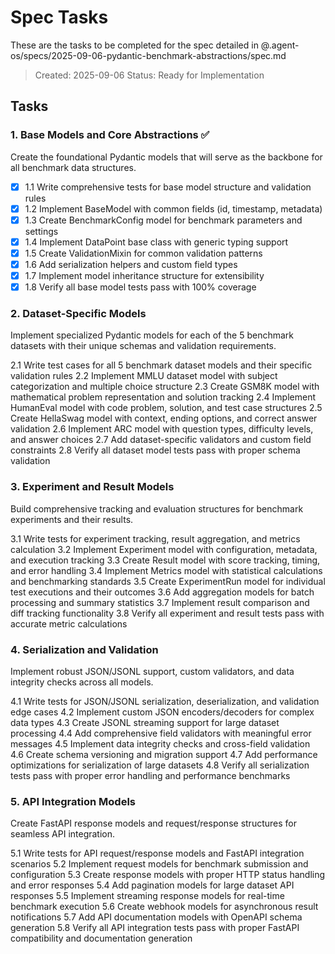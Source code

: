 # Spec Tasks

These are the tasks to be completed for the spec detailed in @.agent-os/specs/2025-09-06-pydantic-benchmark-abstractions/spec.md

> Created: 2025-09-06
> Status: Ready for Implementation

## Tasks

### 1. Base Models and Core Abstractions ✅

Create the foundational Pydantic models that will serve as the backbone for all benchmark data structures.

- [x] 1.1 Write comprehensive tests for base model structure and validation rules
- [x] 1.2 Implement BaseModel with common fields (id, timestamp, metadata)
- [x] 1.3 Create BenchmarkConfig model for benchmark parameters and settings
- [x] 1.4 Implement DataPoint base class with generic typing support
- [x] 1.5 Create ValidationMixin for common validation patterns
- [x] 1.6 Add serialization helpers and custom field types
- [x] 1.7 Implement model inheritance structure for extensibility
- [x] 1.8 Verify all base model tests pass with 100% coverage

### 2. Dataset-Specific Models

Implement specialized Pydantic models for each of the 5 benchmark datasets with their unique schemas and validation requirements.

2.1 Write test cases for all 5 benchmark dataset models and their specific validation rules
2.2 Implement MMLU dataset model with subject categorization and multiple choice structure
2.3 Create GSM8K model with mathematical problem representation and solution tracking
2.4 Implement HumanEval model with code problem, solution, and test case structures
2.5 Create HellaSwag model with context, ending options, and correct answer validation
2.6 Implement ARC model with question types, difficulty levels, and answer choices
2.7 Add dataset-specific validators and custom field constraints
2.8 Verify all dataset model tests pass with proper schema validation

### 3. Experiment and Result Models

Build comprehensive tracking and evaluation structures for benchmark experiments and their results.

3.1 Write tests for experiment tracking, result aggregation, and metrics calculation
3.2 Implement Experiment model with configuration, metadata, and execution tracking
3.3 Create Result model with score tracking, timing, and error handling
3.4 Implement Metrics model with statistical calculations and benchmarking standards
3.5 Create ExperimentRun model for individual test executions and their outcomes
3.6 Add aggregation models for batch processing and summary statistics
3.7 Implement result comparison and diff tracking functionality
3.8 Verify all experiment and result tests pass with accurate metric calculations

### 4. Serialization and Validation

Implement robust JSON/JSONL support, custom validators, and data integrity checks across all models.

4.1 Write tests for JSON/JSONL serialization, deserialization, and validation edge cases
4.2 Implement custom JSON encoders/decoders for complex data types
4.3 Create JSONL streaming support for large dataset processing
4.4 Add comprehensive field validators with meaningful error messages
4.5 Implement data integrity checks and cross-field validation
4.6 Create schema versioning and migration support
4.7 Add performance optimizations for serialization of large datasets
4.8 Verify all serialization tests pass with proper error handling and performance benchmarks

### 5. API Integration Models

Create FastAPI response models and request/response structures for seamless API integration.

5.1 Write tests for API request/response models and FastAPI integration scenarios
5.2 Implement request models for benchmark submission and configuration
5.3 Create response models with proper HTTP status handling and error responses
5.4 Add pagination models for large dataset API responses
5.5 Implement streaming response models for real-time benchmark execution
5.6 Create webhook models for asynchronous result notifications
5.7 Add API documentation models with OpenAPI schema generation
5.8 Verify all API integration tests pass with proper FastAPI compatibility and documentation generation
